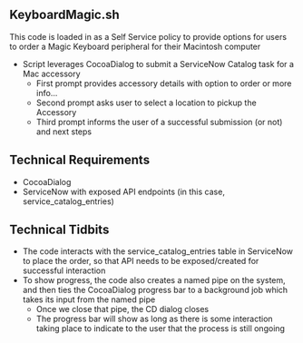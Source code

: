 ## KeyboardMagic.sh

This code is loaded in as a Self Service policy to provide options for users to order a Magic Keyboard peripheral for their Macintosh computer

- Script leverages CocoaDialog to submit a ServiceNow Catalog task for a Mac accessory
    - First prompt provides accessory details with option to order or more info...
    - Second prompt asks user to select a location to pickup the Accessory
    - Third prompt informs the user of a successful submission (or not) and next steps


## Technical Requirements

- CocoaDialog
- ServiceNow with exposed API endpoints (in this case, service_catalog_entries)

## Technical Tidbits

- The code interacts with the service_catalog_entries table in ServiceNow to place the order, so that API needs to be exposed/created for successful interaction
- To show progress, the code also creates a named pipe on the system, and then ties the CocoaDialog progress bar to a background job which takes its input from the named pipe
    - Once we close that pipe, the CD dialog closes
    - The progress bar will show as long as there is some interaction taking place to indicate to the user that the process is still ongoing
